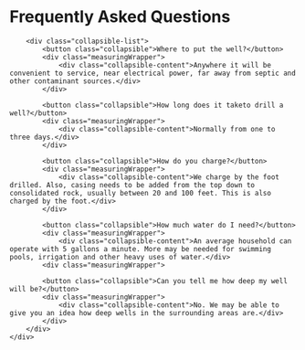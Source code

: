 <script src="{{ '/js/collapsible.js?v=' | append: site.github.build_revision | relative_url }}"></script>

<div id="root">
    <div id="faq">
        <h1>Frequently Asked Questions</h1>

        <div class="collapsible-list">
            <button class="collapsible">Where to put the well?</button>
            <div class="measuringWrapper">
                <div class="collapsible-content">Anywhere it will be convenient to service, near electrical power, far away from septic and other contaminant sources.</div>
            </div>

            <button class="collapsible">How long does it taketo drill a well?</button>
            <div class="measuringWrapper">
                <div class="collapsible-content">Normally from one to three days.</div>
            </div>

            <button class="collapsible">How do you charge?</button>
            <div class="measuringWrapper">
                <div class="collapsible-content">We charge by the foot drilled. Also, casing needs to be added from the top down to consolidated rock, usually between 20 and 100 feet. This is also charged by the foot.</div>
            </div>

            <button class="collapsible">How much water do I need?</button>
            <div class="measuringWrapper">
                <div class="collapsible-content">An average household can operate with 5 gallons a minute. More may be needed for swimming pools, irrigation and other heavy uses of water.</div>
            <div class="measuringWrapper">

            <button class="collapsible">Can you tell me how deep my well will be?</button>
            <div class="measuringWrapper">
                <div class="collapsible-content">No. We may be able to give you an idea how deep wells in the surrounding areas are.</div>
            </div>
        </div>
    </div>
</div>